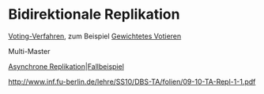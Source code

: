 # Bidirektionale Replikation

[Voting-Verfahren](https://de.wikipedia.org/w/index.php?title=Voting-Verfahren&action=edit&redlink=1), zum Beispiel [Gewichtetes Votieren](https://de.wikipedia.org/wiki/Gewichtetes_Votieren)

Multi-Master

[Asynchrone Replikation](05_asynchronous_replication.md)|[Fallbeispiel]((07_example.md))

http://www.inf.fu-berlin.de/lehre/SS10/DBS-TA/folien/09-10-TA-Repl-1-1.pdf